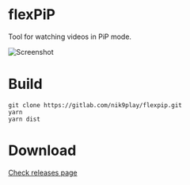# flexPiP
Tool for watching videos in PiP mode.

![Screenshot](https://i.imgur.com/LtSVGzD.png)

# Build

```console
git clone https://gitlab.com/nik9play/flexpip.git
yarn
yarn dist
```
# Download

[Check releases page](https://github.com/nik9play/flexpip/releases)